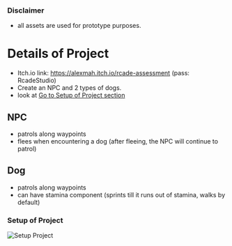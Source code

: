 ### Disclaimer
- all assets are used for prototype purposes.

# Details of Project
- Itch.io link: https://alexmah.itch.io/rcade-assessment (pass: RcadeStudio)
- Create an NPC and 2 types of dogs.
- look at [Go to Setup of Project section](#Setup-Project)

## NPC
- patrols along waypoints 
- flees when encountering a dog (after fleeing, the NPC will continue to patrol)

## Dog
- patrols along waypoints 
- can have stamina component (sprints till it runs out of stamina, walks by default)

### Setup of Project
![Setup Project](https://github.com/user-attachments/assets/70e14ea9-df5e-4938-87f1-33071f7cf91a)

